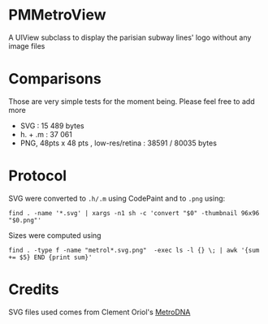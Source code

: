 PMMetroView
===========

A UIView subclass to display the parisian subway lines' logo without any image files

# Comparisons

Those are very simple tests for the moment being. Please feel free to add more

  - SVG : 15 489 bytes
  - h. + .m  : 37 061
  - PNG, 48pts x 48 pts , low-res/retina :  38591 / 80035 bytes


# Protocol

SVG were converted to `.h/.m` using CodePaint and to `.png` using:

    find . -name '*.svg' | xargs -n1 sh -c 'convert "$0" -thumbnail 96x96 "$0.png"'

Sizes were computed using

    find . -type f -name "metrol*.svg.png"  -exec ls -l {} \; | awk '{sum += $5} END {print sum}' 

# Credits

SVG files used comes from Clement Oriol's [MetroDNA](https://github.com/clementoriol/MetroDNA)